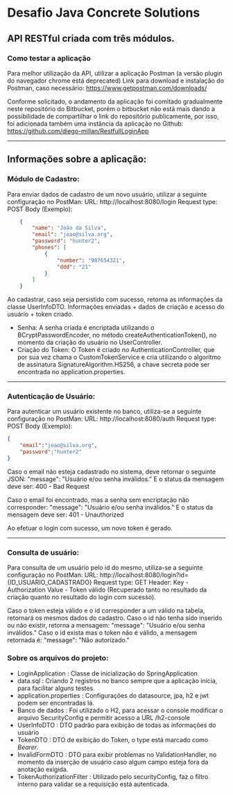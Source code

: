Desafio Java Concrete Solutions
====================
API RESTful criada com três módulos.
------------------------------------
### Como testar a aplicação

Para melhor utilização da API, utilizar a aplicação Postman (a versão plugin do navegador chrome está deprecated)
Link para download e instalação do Postman, caso necessário:
https://www.getpostman.com/downloads/

Conforme solicitado, o andamento da aplicação foi comitado gradualmente neste repositório do Bitbucket, porém o bitbucket não está mais dando a possibilidade de compartilhar o link do repositório publicamente, por isso, foi adicionada também uma instância da aplicação no Github:
https://github.com/diego-millan/RestfullLoginApp

---
## Informações sobre a aplicação:

### Módulo de Cadastro:
Para enviar dados de cadastro de um novo usuário, utilizar a seguinte configuração no PostMan:
URL: http://localhost:8080/login
Request type: POST
Body (Exemplo): 
```json
	{
        "name": "João da Silva",
        "email": "joao@silva.org",
        "password": "hunter2",
        "phones": [
            {
                "number": "987654321",
                "ddd": "21"
            }
        ]
    }
```

Ao cadastrar, caso seja persistido com sucesso, retorna as informações da classe UserInfoDTO.
Informações enviadas + dados de criação e acesso do usuário + token criado.
- Senha: A senha criada é encriptada utilizando o BCryptPasswordEncoder, no método createAuthenticationToken(), no momento da criação do usuário no UserController.
- Criação do Token: O Token é criado no AuthenticationController, que por sua vez chama o CustomTokenService e cria utilizando o algorítmo de assinatura SignatureAlgorithm.HS256, a chave secreta pode ser encontrada no application.properties.

---

### Autenticação de Usuário:
Para autenticar um usuário existente no banco, utiliza-se a seguinte configuração no PostMan:
URL: http://localhost:8080/auth
Request type: POST
Body (Exemplo): 
```json
{
	"email":"joao@silva.org",
	"password":"hunter2"
}
```
Caso o email não esteja cadastrado no sistema, deve retornar o seguinte JSON:
"message": "Usuário e/ou senha inválidos."
E o status da mensagem deve ser:
400 - Bad Request

Caso o email foi encontrado, mas a senha sem encriptação não corresponder:
"message": "Usuário e/ou senha inválidos."
E o status da mensagem deve ser:
401 - Unauthorized

Ao efetuar o login com sucesso, um novo token é gerado.

---

### Consulta de usuário:
Para consulta de um usuário pelo id do mesmo, utiliza-se a seguinte configuração no PostMan:
URL: http://localhost:8080/login?id={ID_USUARIO_CADASTRADO}
Request type: GET
Header:
Key - Authorization
Value - Token válido (Recuperado tanto no resultado da criação quanto no resultado do login com sucesso).

Caso o token esteja válido e o id corresponder a um válido na tabela, retornará os mesmos dados do cadastro.
Caso o id não tenha sido inserido ou não existir, retorna a mensagem: "message": "Usuário e/ou senha inválidos."
Caso o id exista mas o token não é válido, a mensagem retornada é: "message": "Não autorizado."

### Sobre os arquivos do projeto:
- LoginApplication : Classe de inicialização do SpringApplication
- data.sql : Criando 2 registros no banco sempre que a aplicação inicia, para facilitar alguns testes.
- application.properties : Configurações do datasource, jpa, h2 e jwt podem ser encontradas lá.
- Banco de dados : Foi utilizado o H2, para acessar o console modificar o arquivo SecurityConfig e permitir acesso a URL /h2-console
- UserInfoDTO : DTO padrão para exibição de todas as informações do usuário
- TokenDTO : DTO de exibição do Token, o type está marcado como *Bearer*.
- InvalidFormDTO : DTO para exibir problemas no ValidationHandler, no momento da inserção de usuário caso algum campo esteja fora da anotação exigida.
- TokenAuthorizationFilter : Utilizado pelo securityConfig, faz o filtro interno para validar se a requisição está autenticada.